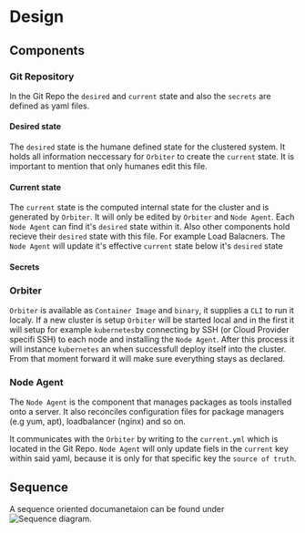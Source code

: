 # Design

## Components

### Git Repository

In the Git Repo the `desired` and `current` state and also the `secrets` are defined as yaml files.

#### Desired state

The `desired` state is the humane defined state for the clustered system. It holds all information neccessary for `Orbiter` to create the `current` state. It is important to mention that only humanes edit this file.

#### Current state

The `current` state is the computed internal state for the cluster and is generated by `Orbiter`. It will only be edited by `Orbiter` and `Node Agent`.
Each `Node Agent` can find it's `desired` state within it. Also other components hold recieve their `desired` state with this file. For example Load Balacners. The `Node Agent` will update it's effective `current` state below it's `desired` state

#### Secrets

### Orbiter

`Orbiter` is available as `Container Image` and `binary`, it supplies a `CLI` to run it localy. If a new cluster is setup `Orbiter` will be started local and in the first it will setup for example `kubernetes`by connecting by SSH (or Cloud Provider specifi SSH) to each node and installing the `Node Agent`. After this process it will instance `kubernetes` an when successfull deploy itself into the cluster. From that moment forward it will make sure everything stays as declared.

### Node Agent

The `Node Agent` is the component that manages packages as tools installed onto a server. It also reconciles configuration files for package managers (e.g yum, apt), loadbalancer (nginx) and so on.

It communicates with the `Orbiter` by writing to the `current.yml` which is located in the Git Repo. `Node Agent` will only update fiels in the `current` key within said yaml, because it is only for that specific key the `source of truth`.

## Sequence

A sequence oriented documanetaion can be found under ![Sequence diagram](./sequencediagram.org.svg).